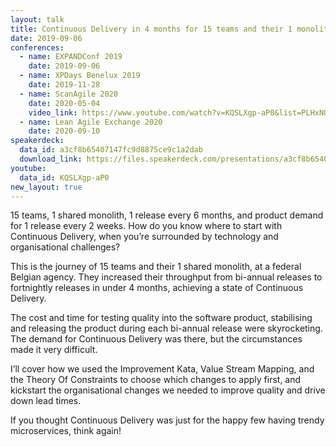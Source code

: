 ```yaml
---
layout: talk
title: Continuous Delivery in 4 months for 15 teams and their 1 monolith
date: 2019-09-06
conferences:
  - name: EXPANDConf 2019
    date: 2019-09-06
  - name: XPDays Benelux 2019
    date: 2019-11-28
  - name: ScanAgile 2020
    date: 2020-05-04
    video_link: https://www.youtube.com/watch?v=KQSLXgp-aP0&list=PLHxNOhe276_4fELp-u0TPjRNs9s9Dzqm2
  - name: Lean Agile Exchange 2020
    date: 2020-09-10
speakerdeck:
  data_id: a3cf8b65407147fc9d8875ce9c1a2dab
  download_link: https://files.speakerdeck.com/presentations/a3cf8b65407147fc9d8875ce9c1a2dab/Continuous_Delivery_in_4_months_for_15_teams_and_their_1_monolith.pdf
youtube:
  data_id: KQSLXgp-aP0
new_layout: true
---
```


15 teams, 1 shared monolith, 1 release every 6 months, and product demand for 1 release every 2 weeks. How do you know where to start with Continuous Delivery, when you’re surrounded by technology and organisational challenges?

This is the journey of 15 teams and their 1 shared monolith, at a federal Belgian agency.  They increased their throughput from bi-annual releases to fortnightly releases in under 4 months, achieving a state of Continuous Delivery.

The cost and time for testing quality into the software product, stabilising and releasing the product during each bi-annual release were skyrocketing. The demand for Continuous Delivery was there, but the circumstances made it very difficult.

I’ll cover how we used the Improvement Kata, Value Stream Mapping, and the Theory Of Constraints to choose which changes to apply first, and kickstart the organisational changes we needed to improve quality and drive down lead times.

If you thought Continuous Delivery was just for the happy few having trendy microservices, think again!


